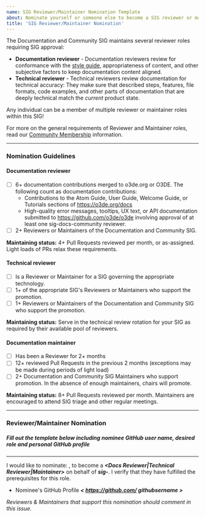 ```yaml
---
name: SIG Reviewer/Maintainer Nomination Template
about: Nominate yourself or someone else to become a SIG reviewer or maintainer
title: 'SIG Reviewer/Maintainer Nomination'
---
```


The Documentation and Community SIG maintains several reviewer roles requiring SIG approval:

* **Documentation reviewer** - Documentation reviewers review for conformance with the [style guide](https://o3de.org/docs/contributing/to-docs/style-guide/), appropriateness of content, and other subjective factors to keep documentation content aligned.
* **Technical reviewer** - Technical reviewers review documentation for technical accuracy: They make sure that described steps, features, file formats, code examples, and other parts of documentation that are deeply technical match the _current_ product state.

Any individual can be a member of multiple reviewer or maintainer roles within this SIG!

For more on the general requirements of Reviewer and Maintainer roles, read our [Community Membership](https://github.com/o3de/community/blob/main/community-membership.md) information.

----
<!-- CUT ABOVE THIS LINE BEFORE POSTING -->
### Nomination Guidelines

#### Documentation reviewer

* [ ] 6+ documentation contributions merged to o3de.org or O3DE. The following count as documentation contributions:
  * Contributions to the Atom Guide, User Guide, Welcome Guide, or Tutorials sections of https://o3de.org/docs
  * High-quality error messages, tooltips, UX text, or API documentation submitted to https://github.com/o3de/o3de involving approval of
    at least one sig-docs-community reviewer.
* [ ] 2+ Reviewers or Maintainers of the Documentation and Community SIG.

**Maintaining status:** 4+ Pull Requests reviewed per month, or as-assigned. Light loads of PRs relax these requirements.

#### Technical reviewer

* [ ] Is a Reviewer or Maintainer for a SIG governing the appropriate technology.
* [ ] 1+ of the appropriate SIG's Reviewers or Maintainers who support the promotion.
* [ ] 1+ Reviewers or Maintainers of the Documentation and Community SIG who support the promotion.

**Maintaining status:** Serve in the technical review rotation for your SIG as required by their available pool of reviewers.

#### Documentation maintainer

* [ ] Has been a Reviewer for 2+ months
* [ ] 12+ reviewed Pull Requests in the previous 2 months (exceptions may be made during periods of light load)
* [ ] 2+ Documentation and Community SIG Maintainers who support promotion. In the absence of enough maintainers, chairs will promote.

**Maintaining status:** 8+ Pull Requests reviewed per month. Maintainers are encouraged to attend SIG triage and other regular meetings.

-------
### Reviewer/Maintainer Nomination

##### Fill out the template below including nominee GitHub user name, desired role and personal GitHub profile
-------------------

I would like to nominate: ***<GitHub User Name>***, to become a ***<Docs Reviewer|Technical Reviewer|Maintainer>*** on behalf of ***sig-<SIG Name>***. I verify that they have fulfilled the prerequisites for this role.

* Nominee's GitHub Profile ***< https://github.com/ githubsername >***

*Reviewers & Maintainers that support this nomination should comment in this issue.*
